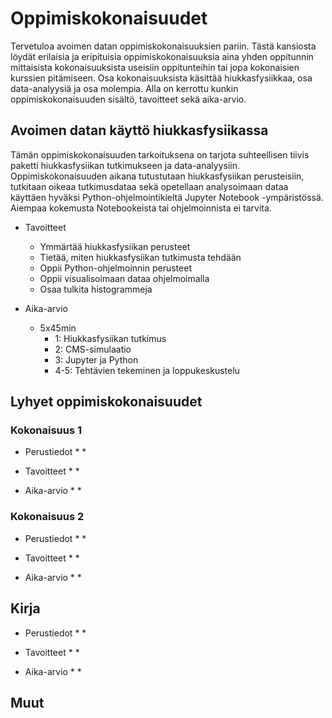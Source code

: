 # Oppimiskokonaisuudet

Tervetuloa avoimen datan oppimiskokonaisuuksien pariin. Tästä kansiosta löydät erilaisia ja eripituisia oppimiskokonaisuuksia aina yhden oppitunnin mittaisista kokonaisuuksista useisiin oppitunteihin tai jopa kokonaisien kurssien pitämiseen. Osa kokonaisuuksista käsittää hiukkasfysiikkaa, osa data-analyysiä ja osa molempia. Alla on kerrottu kunkin oppimiskokonaisuuden sisältö, tavoitteet sekä aika-arvio.

## Avoimen datan käyttö hiukkasfysiikassa

Tämän oppimiskokonaisuuden tarkoituksena on tarjota suhteellisen tiivis paketti hiukkasfysiikan tutkimukseen ja data-analyysiin. 
Oppimiskokonaisuuden aikana tutustutaan hiukkasfysiikan perusteisiin, tutkitaan oikeaa tutkimusdataa sekä opetellaan analysoimaan dataa käyttäen hyväksi Python-ohjelmointikieltä Jupyter Notebook -ympäristössä. 
Aiempaa kokemusta Notebookeista tai ohjelmoinnista ei tarvita.

- Tavoitteet
    * Ymmärtää hiukkasfysiikan perusteet
    * Tietää, miten hiukkasfysiikan tutkimusta tehdään
    * Oppii Python-ohjelmoinnin perusteet
    * Oppii visualisoimaan dataa ohjelmoimalla
    * Osaa tulkita histogrammeja

- Aika-arvio
    * 5x45min
        - 1: Hiukkasfysiikan tutkimus
        - 2: CMS-simulaatio
        - 3: Jupyter ja Python
        - 4-5: Tehtävien tekeminen ja loppukeskustelu

## Lyhyet oppimiskokonaisuudet

### Kokonaisuus 1

- Perustiedot
    *
    *
    
- Tavoitteet
    *
    *

- Aika-arvio
    *
    *

### Kokonaisuus 2

- Perustiedot
    *
    *
    
- Tavoitteet
    *
    *

- Aika-arvio
    *
    *

## Kirja

- Perustiedot
    *
    *
    
- Tavoitteet
    *
    *

- Aika-arvio
    *
    *

## Muut